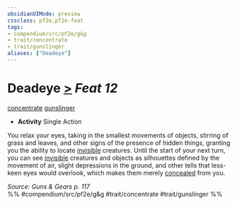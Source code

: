 ```yaml
---
obsidianUIMode: preview
cssclass: pf2e,pf2e-feat
tags:
- compendium/src/pf2e/g&g
- trait/concentrate
- trait/gunslinger
aliases: ["Deadeye"]
---
```

# Deadeye  [>](../../Rules/core-rulebook/chapter-9-playing-the-game.md#Actions "Single Action") *Feat 12*  
[concentrate](../../Rules/traits/concentrate.md)  [gunslinger](../../Rules/traits/gunslinger-g-g.md)  

- **Activity** Single Action

You relax your eyes, taking in the smallest movements of objects, stirring of grass and leaves, and other signs of the presence of hidden things, granting you the ability to locate [invisible](../../Rules/conditions.md#Invisible) creatures. Until the start of your next turn, you can see [invisible](../../Rules/conditions.md#Invisible) creatures and objects as silhouettes defined by the movement of air, slight depressions in the ground, and other tells that less-keen eyes would overlook, which makes them merely [concealed](../../Rules/conditions.md#Concealed) from you.

*Source: Guns & Gears p. 117*  
%% #compendium/src/pf2e/g&g #trait/concentrate #trait/gunslinger %%